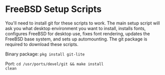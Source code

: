 # FreeBSD Setup Scripts
You'll need to install git for these scripts to work. The main setup script will ask you what desktop environment you want to install, installs fonts, configures FreeBSD for desktop use, fixes font rendering, updates the FreeBSD base system, and sets up automounting.
The git package is required to download these scripts.

Binary package: <code>pkg install git-lite</code>

Port:
<code>cd /usr/ports/devel/git && make install clean</code>
